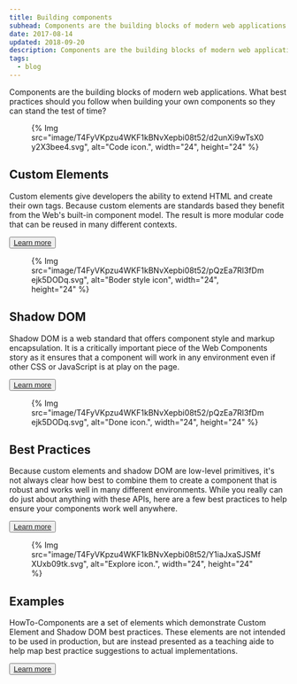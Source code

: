 ```yaml
---
title: Building components
subhead: Components are the building blocks of modern web applications. What best practices should you follow when building your own components so they can stand the test of time?
date: 2017-08-14
updated: 2018-09-20
description: Components are the building blocks of modern web applications. What best practices should you follow when building your own components so they can stand the test of time?
tags:
  - blog
---
```

Components are the building blocks of modern web applications. What best
practices should you follow when building your own components so they can stand
the test of time?


<div class="switcher">
<div>
  <figure>
  {% Img src="image/T4FyVKpzu4WKF1kBNvXepbi08t52/d2unXi9wTsX0y2X3bee4.svg", alt="Code icon.", width="24", height="24" %}
  </figure>

  ## Custom Elements

  Custom elements give developers the ability to extend HTML and create their
  own tags. Because custom elements are standards based they benefit from the
  Web's built-in component model. The result is more modular code that can be
  reused in many different contexts.

  <button class="button" data-type="secondary">
      <a href="https://developers.google.com/web/fundamentals/web-components/customelements" >Learn more</a>
  </button>
</div>

<div>
  <figure>
  {% Img src="image/T4FyVKpzu4WKF1kBNvXepbi08t52/pQzEa7Rl3fDmejk5DODq.svg", alt="Boder style icon", width="24", height="24" %}
  </figure>

  ## Shadow DOM

  Shadow DOM is a web standard that offers component style and markup
  encapsulation. It is a critically important piece of the Web Components
  story as it ensures that a component will work in any environment 
  even if other CSS or JavaScript is at play on the page.

  <button class="button" data-type="secondary">
  <a href="https://developers.google.com/web/fundamentals/web-components/shadowdom">Learn more</a>
  </button>  
</div>
</div>

<div class="switcher">
<div>
<figure>
{% Img src="image/T4FyVKpzu4WKF1kBNvXepbi08t52/pQzEa7Rl3fDmejk5DODq.svg", alt="Done icon.", width="24", height="24" %}
</figure>

## Best Practices

Because custom elements and shadow DOM are low-level primitives, it's not
always clear how best to combine them to create a component that is robust
and works well in many different environments. While you really can do just
about anything with these APIs, here are a few best practices to help ensure
your components work well anywhere.

<button class="button" data-type="secondary">
  <a href="https://developers.google.com/web/fundamentals/web-components/best-practices">Learn more</a>
</button>  
</div>
<div>
  <figure>
  {% Img src="image/T4FyVKpzu4WKF1kBNvXepbi08t52/Y1iaJxaSJSMfXUxb09tk.svg", alt="Explore icon.", width="24", height="24" %}
  </figure>

  ## Examples

  HowTo-Components are a set of elements which demonstrate Custom Element
  and Shadow DOM best practices. These elements are not intended to be used
  in production, but are instead presented as a teaching aide to help map
  best practice suggestions to actual implementations.

  <button class="button" data-type="secondary">
  <a href="https://developers.google.com/web/fundamentals/web-components/examples/">Learn more</a>
  </button>
</div>
</div>
